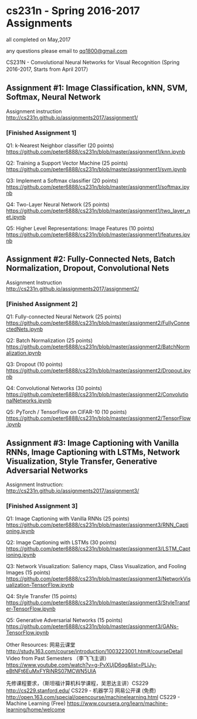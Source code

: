 # cs231n - Spring 2016-2017 Assignments
all completed on May,2017

any questions please email to qq1800@gmail.com

CS231N - Convolutional Neural Networks for Visual Recognition (Spring 2016-2017, Starts from April 2017）

## Assignment #1: Image Classification, kNN, SVM, Softmax, Neural Network
Assignment instruction http://cs231n.github.io/assignments2017/assignment1/
### [Finished Assignment 1]
Q1: k-Nearest Neighbor classifier (20 points)  
https://github.com/peter6888/cs231n/blob/master/assignment1/knn.ipynb

Q2: Training a Support Vector Machine (25 points) 
https://github.com/peter6888/cs231n/blob/master/assignment1/svm.ipynb

Q3: Implement a Softmax classifier (20 points)
https://github.com/peter6888/cs231n/blob/master/assignment1/softmax.ipynb

Q4: Two-Layer Neural Network (25 points)
https://github.com/peter6888/cs231n/blob/master/assignment1/two_layer_net.ipynb

Q5: Higher Level Representations: Image Features (10 points)
https://github.com/peter6888/cs231n/blob/master/assignment1/features.ipynb


## Assignment #2: Fully-Connected Nets, Batch Normalization, Dropout, Convolutional Nets
Assignment Instruction http://cs231n.github.io/assignments2017/assignment2/

### [Finished Assignment 2]
Q1: Fully-connected Neural Network (25 points)
https://github.com/peter6888/cs231n/blob/master/assignment2/FullyConnectedNets.ipynb

Q2: Batch Normalization (25 points)
https://github.com/peter6888/cs231n/blob/master/assignment2/BatchNormalization.ipynb

Q3: Dropout (10 points)
https://github.com/peter6888/cs231n/blob/master/assignment2/Dropout.ipynb

Q4: Convolutional Networks (30 points)
https://github.com/peter6888/cs231n/blob/master/assignment2/ConvolutionalNetworks.ipynb

Q5: PyTorch / TensorFlow on CIFAR-10 (10 points)
https://github.com/peter6888/cs231n/blob/master/assignment2/TensorFlow.ipynb


## Assignment #3: Image Captioning with Vanilla RNNs, Image Captioning with LSTMs, Network Visualization, Style Transfer, Generative Adversarial Networks
Assignment Instruction: http://cs231n.github.io/assignments2017/assignment3/
### [Finished Assignment 3]
Q1: Image Captioning with Vanilla RNNs (25 points)
https://github.com/peter6888/cs231n/blob/master/assignment3/RNN_Captioning.ipynb

Q2: Image Captioning with LSTMs (30 points)
https://github.com/peter6888/cs231n/blob/master/assignment3/LSTM_Captioning.ipynb

Q3: Network Visualization: Saliency maps, Class Visualization, and Fooling Images (15 points)
https://github.com/peter6888/cs231n/blob/master/assignment3/NetworkVisualization-TensorFlow.ipynb

Q4: Style Transfer (15 points)
https://github.com/peter6888/cs231n/blob/master/assignment3/StyleTransfer-TensorFlow.ipynb

Q5: Generative Adversarial Networks (15 points)
https://github.com/peter6888/cs231n/blob/master/assignment3/GANs-TensorFlow.ipynb
	



Other Resources: 
网易云课堂 http://study.163.com/course/introduction/1003223001.htm#/courseDetail 
Video from Past Semesters （李飞飞主讲）
https://www.youtube.com/watch?v=g-PvXUjD6qg&list=PLlJy-eBtNFt6EuMxFYRiNRS07MCWN5UIA

先修课程要求，（斯坦福计算机科学课程，吴恩达主讲）CS229 http://cs229.stanford.edu/
CS229 - 机器学习
网易公开课 (免费)
http://open.163.com/special/opencourse/machinelearning.html
CS229 - Machine Learning (Free)
https://www.coursera.org/learn/machine-learning/home/welcome


